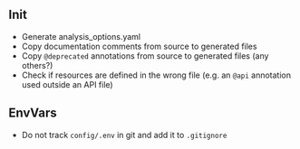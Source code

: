 ## Init

- Generate analysis_options.yaml
- Copy documentation comments from source to generated files
- Copy `@deprecated` annotations from source to generated files (any others?)
- Check if resources are defined in the wrong file (e.g. an `@api` annotation used outside an API file)

## EnvVars

- Do not track `config/.env` in git and add it to `.gitignore`
